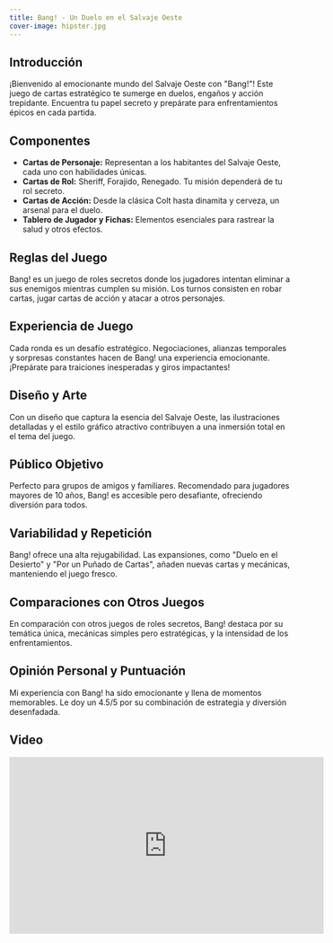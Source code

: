 ```yaml
---
title: Bang! - Un Duelo en el Salvaje Oeste
cover-image: hipster.jpg
---
```


## Introducción ##

¡Bienvenido al emocionante mundo del Salvaje Oeste con "Bang!"! Este juego de cartas estratégico te sumerge en duelos, engaños y acción trepidante. Encuentra tu papel secreto y prepárate para enfrentamientos épicos en cada partida.

## Componentes ##

- <b>Cartas de Personaje:</b> Representan a los habitantes del Salvaje Oeste, cada uno con habilidades únicas.
- <b>Cartas de Rol:</b> Sheriff, Forajido, Renegado. Tu misión dependerá de tu rol secreto.
- <b>Cartas de Acción:</b> Desde la clásica Colt hasta dinamita y cerveza, un arsenal para el duelo.
- <b>Tablero de Jugador y Fichas:</b> Elementos esenciales para rastrear la salud y otros efectos.

## Reglas del Juego ##

Bang! es un juego de roles secretos donde los jugadores intentan eliminar a sus enemigos mientras cumplen su misión. Los turnos consisten en robar cartas, jugar cartas de acción y atacar a otros personajes.

## Experiencia de Juego ##

Cada ronda es un desafío estratégico. Negociaciones, alianzas temporales y sorpresas constantes hacen de Bang! una experiencia emocionante. ¡Prepárate para traiciones inesperadas y giros impactantes!

## Diseño y Arte ##

Con un diseño que captura la esencia del Salvaje Oeste, las ilustraciones detalladas y el estilo gráfico atractivo contribuyen a una inmersión total en el tema del juego.

## Público Objetivo ##

Perfecto para grupos de amigos y familiares. Recomendado para jugadores mayores de 10 años, Bang! es accesible pero desafiante, ofreciendo diversión para todos.

## Variabilidad y Repetición ##

Bang! ofrece una alta rejugabilidad. Las expansiones, como "Duelo en el Desierto" y "Por un Puñado de Cartas", añaden nuevas cartas y mecánicas, manteniendo el juego fresco.

## Comparaciones con Otros Juegos ##

En comparación con otros juegos de roles secretos, Bang! destaca por su temática única, mecánicas simples pero estratégicas, y la intensidad de los enfrentamientos.

## Opinión Personal y Puntuación ##

Mi experiencia con Bang! ha sido emocionante y llena de momentos memorables. Le doy un 4.5/5 por su combinación de estrategia y diversión desenfadada.

## Video ##

<iframe width="560" height="315" src="https://www.youtube.com/watch?v=-h34ndqa38A&pp=ygUSYmFuZyBqdWVnbyBkZSBtZXNh" frameborder="0" allowfullscreen></iframe>
